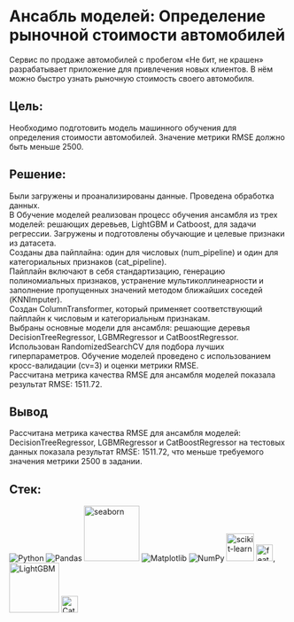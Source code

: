 # Ансабль моделей: Определение рыночной стоимости автомобилей

Сервис по продаже автомобилей с пробегом «Не бит, не крашен» разрабатывает приложение для привлечения новых клиентов. В нём можно быстро узнать рыночную стоимость своего автомобиля.

## Цель:

Необходимо подготовить модель машинного обучения для определения стоимости автомобилей. Значение метрики RMSE должно быть меньше 2500.

## Решение:

Были загружены и проанализированы данные. Проведена обработка данных. </br>
В Обучение моделей реализован процесс обучения ансамбля из трех моделей: решающих деревьев, LightGBM и Catboost, для задачи регрессии. Загружены и подготовлены обучающие и целевые признаки из датасета.</br>
Созданы два пайплайна: один для числовых (num_pipeline) и один для категориальных признаков (cat_pipeline).</br>
Пайплайн включают в себя стандартизацию, генерацию полиномиальных признаков, устранение мультиколлинеарности и заполнение пропущенных значений методом ближайших соседей (KNNImputer).</br>
Создан ColumnTransformer, который применяет соответствующий пайплайн к числовым и категориальным признакам.</br>
Выбраны основные модели для ансамбля: решающие деревья DecisionTreeRegressor, LGBMRegressor и CatBoostRegressor.</br>
Использован RandomizedSearchCV для подбора лучших гиперпараметров. Обучение моделей проведено с использованием кросс-валидации (cv=3) и оценки метрики RMSE. </br>
Рассчитана метрика качества RMSE для ансамбля моделей показала результат RMSE: 1511.72.

## Вывод

Рассчитана метрика качества RMSE для ансамбля моделей: DecisionTreeRegressor, LGBMRegressor и CatBoostRegressor на тестовых данных показала результат RMSE: 1511.72, что меньше требуемого значения метрики 2500 в задании.

## Стек:
 ![Python](https://img.shields.io/badge/python-3670A0?style=for-the-badge&logo=python&logoColor=ffdd54)  ![Pandas](https://img.shields.io/badge/pandas-%23150458.svg?style=for-the-badge&logo=pandas&logoColor=white)  <img src="https://seaborn.pydata.org/_images/logo-wide-lightbg.svg"  title ="seaborn"  width="100" heitght ="50"  />  ![Matplotlib](https://img.shields.io/badge/Matplotlib-%23ffffff.svg?style=for-the-badge&logo=Matplotlib&logoColor=black)   ![NumPy](https://img.shields.io/badge/numpy-%23013243.svg?style=for-the-badge&logo=numpy&logoColor=white)   <img src="https://upload.wikimedia.org/wikipedia/commons/0/05/Scikit_learn_logo_small.svg"  title ="scikit-learn"  width="50" heitght ="25"  />  <img src="https://feature-engine.trainindata.com/en/latest/_images/FeatureEngine.png"  title ="feature-engine"  width="30" heitght ="25"  />, <img src="https://lightgbm.readthedocs.io/en/stable/_images/LightGBM_logo_black_text.svg"  title ="LightGBM"  width="90" heitght ="45"  />  <img src="https://upload.wikimedia.org/wikipedia/commons/c/cc/CatBoostLogo.png"  title ="CatBoost"  width="30" heitght ="30"  />
